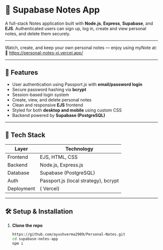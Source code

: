 # 📝 Supabase Notes App

A full-stack Notes application built with **Node.js**, **Express**, **Supabase**, and **EJS**. Authenticated users can sign up, log in, create and view personal notes, and delete them securely.

---

Watch, create, and keep your own personal notes — enjoy using myNote at:
🔗 https://personal-notes-xi.vercel.app/





---

## 🚀 Features

- User authentication using Passport.js with **email/password login**
- Secure password hashing via **bcrypt**
- Session-based login system
- Create, view, and delete personal notes
- Clean and responsive **EJS** frontend
- Styled for both **desktop and mobile** using custom CSS
- Backend powered by **Supabase (PostgreSQL)**

---

## 🧠 Tech Stack

| Layer       | Technology                |
|------------|---------------------------|
| Frontend   | EJS, HTML, CSS            |
| Backend    | Node.js, Express.js       |
| Database   | Supabase (PostgreSQL)     |
| Auth       | Passport.js (local strategy), bcrypt |
| Deployment | ( Vercel) |

---

## 🛠️ Setup & Installation

1. **Clone the repo**
   ```bash
   https://github.com/ayushverma2909/Personal-Notes.git
   cd supabase-notes-app
   npm i
